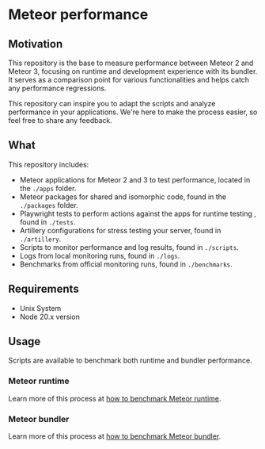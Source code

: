 # Meteor performance

## Motivation

This repository is the base to measure performance between Meteor 2 and Meteor 3, focusing on runtime and development experience with its bundler. It serves as a comparison point for various functionalities and helps catch any performance regressions.

This repository can inspire you to adapt the scripts and analyze performance in your applications. We're here to make the process easier, so feel free to share any feedback.

## What

This repository includes:

- Meteor applications for Meteor 2 and 3 to test performance, located in the `./apps` folder.
- Meteor packages for shared and isomorphic code, found in the `./packages` folder.
- Playwright tests to perform actions against the apps for runtime testing , found in `./tests`.
- Artillery configurations for stress testing your server, found in `./artillery`.
- Scripts to monitor performance and log results, found in `./scripts`.
- Logs from local monitoring runs, found in `./logs`.
- Benchmarks from official monitoring runs, found in `./benchmarks`.

## Requirements

- Unix System
- Node 20.x version

## Usage

Scripts are available to benchmark both runtime and bundler performance.

### Meteor runtime

Learn more of this process at [how to benchmark Meteor runtime](./RUNTIME.md).

### Meteor bundler

Learn more of this process at [how to benchmark Meteor bundler](./BUNDLER.md).
